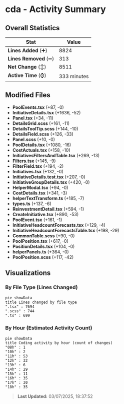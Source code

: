 # cda - Activity Summary 

## Overall Statistics

| Stat                   | Value                                                             |
| ---------------------- | ----------------------------------------------------------------- |
| **Lines Added** (➕)   | 8824                                          |
| **Lines Removed** (➖) | 313                                        |
| **Net Change** (↕)    | 8511                |
| **Active Time** (⌚)   | 333 minutes |


## Modified Files
- **PoolEvents.tsx** (+87, -0)
- **InitiativeDetails.tsx** (+1636, -52)
- **Panel.tsx** (+34, -11)
- **DetailsGrid.scss** (+161, -11)
- **DetailsToolTip.scss** (+144, -10)
- **DetailsField.scss** (+126, -33)
- **Panel.scss** (+10, -0)
- **PoolDetails.tsx** (+1080, -16)
- **CostActuals.tsx** (+158, -10)
- **InitiativesFiltersAndTable.tsx** (+269, -13)
- **Filters.tsx** (+145, -9)
- **FilterField.tsx** (+194, -2)
- **Initiatives.tsx** (+132, -0)
- **InitiativeDetails.test.tsx** (+207, -0)
- **InitiativeGroupDetails.tsx** (+420, -0)
- **HelperModal.tsx** (+94, -0)
- **CostDetails.tsx** (+341, -3)
- **helperTextTransform.ts** (+185, -7)
- **types.ts** (+137, -6)
- **ReinvestmentDetail.tsx** (+594, -1)
- **CreateInitiative.tsx** (+890, -53)
- **PoolEvent.tsx** (+161, -1)
- **InitiativeHeadcountForecasts.tsx** (+129, -4)
- **InitiativeHeadcountForecastsTable.tsx** (+198, -29)
- **CommonTable.scss** (+90, -0)
- **PoolPosition.tsx** (+617, -0)
- **PositionDetails.tsx** (+104, -0)
- **helperPanels.ts** (+364, -0)
- **PoolPosition.scss** (+117, -42)

## Visualizations

### By File Type (Lines Changed)

```mermaid
pie showData
title Lines changed by file type
".tsx" : 7694
".scss" : 744
".ts" : 699
```

### By Hour (Estimated Activity Count)

```mermaid
pie showData
title Coding activity by hour (count of changes)
"08h" : 1
"10h" : 2
"11h" : 53
"12h" : 32
"13h" : 6
"14h" : 29
"15h" : 11
"16h" : 35
"17h" : 30
"18h" : 35
```


> **Last Updated:** 03/07/2025, 18:37:52